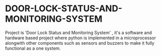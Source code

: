 # DOOR-LOCK-STATUS-AND-MONITORING-SYSTEM
Project is 'Door Lock Status and Monitoring System' , it's a software and hardware based project where python is implemented in a microprocessor alongwith other components such as sensors and buzzers to make it fully functional as a one system.
